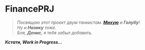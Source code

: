 # FinancePRJ
>_Посвящаю этот проект двум танкистам. __[Михую](https://github.com/VinniMuw)__ и __Голубу__!_  
>_Ну и __Назику__ тоже._  
>_Бля, __Денис__, я тебя забыл добавить._



___Кстати, Work in Progress...___
